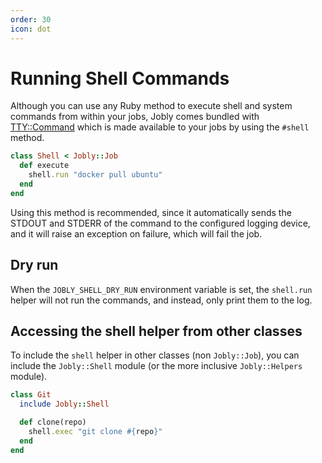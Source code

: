 ```yaml
---
order: 30
icon: dot
---
```


# Running Shell Commands

Although you can use any Ruby method to execute shell and system commands from within your jobs, Jobly comes bundled with [TTY::Command](https://github.com/piotrmurach/tty-command) which is made available to your jobs by using the `#shell` method.

```ruby jobs/shell.rb
class Shell < Jobly::Job
  def execute
    shell.run "docker pull ubuntu"
  end
end
```

Using this method is recommended, since it automatically sends the STDOUT and STDERR of the command to the configured logging device, and it will raise an exception on failure, which will fail the job.


## Dry run

When the `JOBLY_SHELL_DRY_RUN` environment variable is set, the `shell.run` helper will not run the commands, and instead, only print them to the log.


## Accessing the shell helper from other classes

To include the `shell` helper in other classes (non `Jobly::Job`), you can include the `Jobly::Shell` module (or the more inclusive `Jobly::Helpers` module).

```ruby app/git.rb
class Git
  include Jobly::Shell

  def clone(repo)
    shell.exec "git clone #{repo}"
  end
end
```
